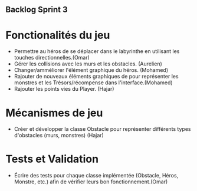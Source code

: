 ## Backlog Sprint 3
# Fonctionalités du jeu
- Permettre au héros de se déplacer dans le labyrinthe en utilisant les touches directionnelles.(Omar)
- Gérer les collisions avec les murs et les obstacles. (Aurelien)
- Changer/amméliorer l'élément graphique du héros. (Mohamed)
- Rajouter de nouveaux éléments graphiques de pour représenter les monstres et les Trésors/récompense dans l'interface.(Mohamed)
- Rajouter les points vies du Player. (Hajar) 
# Mécanismes de jeu
- Créer et développer la classe Obstacle pour représenter différents types d'obstacles (murs, monstres) (Hajar)
# Tests et Validation
- Écrire des tests pour chaque classe implémentée (Obstacle, Héros, Monstre, etc.) afin de vérifier leurs bon fonctionnement.(Omar)